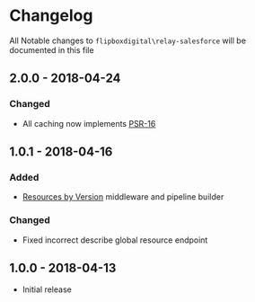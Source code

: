 # Changelog
All Notable changes to `flipboxdigital\relay-salesforce` will be documented in this file

## 2.0.0 - 2018-04-24
### Changed
- All caching now implements [PSR-16](https://www.php-fig.org/psr/psr-16/)

## 1.0.1 - 2018-04-16
### Added
- [Resources by Version](https://developer.salesforce.com/docs/atlas.en-us.api_rest.meta/api_rest/resources_discoveryresource.htm) middleware and pipeline builder

### Changed
- Fixed incorrect describe global resource endpoint

## 1.0.0 - 2018-04-13
- Initial release
